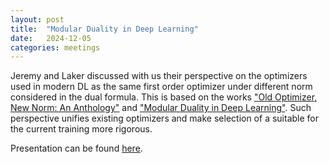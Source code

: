 ```yaml
---
layout: post
title:  "Modular Duality in Deep Learning"
date:   2024-12-05
categories: meetings
---
```


Jeremy and Laker discussed with us their perspective on the optimizers used in modern DL as the same first order 
optimizer under different norm considered in the dual formula. This is based on the works ["Old Optimizer, New Norm:
An Anthology"](https://arxiv.org/pdf/2409.20325) and ["Modular Duality in Deep Learning"](https://arxiv.org/pdf/2410.21265).
Such perspective unifies existing optimizers and make selection of a suitable for the current training more 
rigorous.

Presentation can be found [here](https://drive.google.com/file/d/1xQ1PzSKiAzkZ_XdUDpNH0ulWiVNjTeLI/view?usp=sharing).
